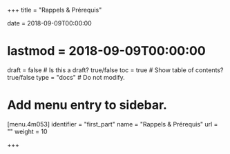 +++
title = "Rappels & Prérequis"

date = 2018-09-09T00:00:00
# lastmod = 2018-09-09T00:00:00

draft = false  # Is this a draft? true/false
toc = true  # Show table of contents? true/false
type = "docs"  # Do not modify.

# Add menu entry to sidebar.
[menu.4m053]
    identifier = "first_part"
    name = "Rappels & Prérequis"
    url = ""
    weight = 10


+++